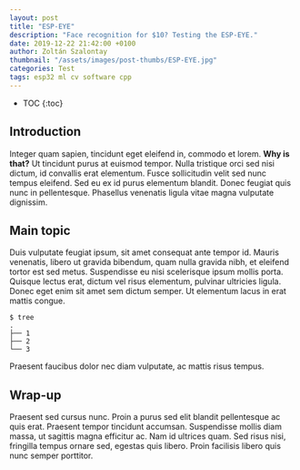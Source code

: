 ```yaml
---
layout: post
title: "ESP-EYE"
description: "Face recognition for $10? Testing the ESP-EYE."
date: 2019-12-22 21:42:00 +0100
author: Zoltán Szalontay
thumbnail: "/assets/images/post-thumbs/ESP-EYE.jpg"
categories: Test
tags: esp32 ml cv software cpp
---
```

* TOC
{:toc}

## Introduction

Integer quam sapien, tincidunt eget eleifend in, commodo et lorem. **Why is that?** Ut tincidunt purus at euismod tempor. Nulla tristique orci sed nisi dictum, id convallis erat elementum. Fusce sollicitudin velit sed nunc tempus eleifend. Sed eu ex id purus elementum blandit. Donec feugiat quis nunc in pellentesque. Phasellus venenatis ligula vitae magna vulputate dignissim.

## Main topic

Duis vulputate feugiat ipsum, sit amet consequat ante tempor id. Mauris venenatis, libero ut gravida bibendum, quam nulla gravida nibh, et eleifend tortor est sed metus. Suspendisse eu nisi scelerisque ipsum mollis porta. Quisque lectus erat, dictum vel risus elementum, pulvinar ultricies ligula. Donec eget enim sit amet sem dictum semper. Ut elementum lacus in erat mattis congue.

```console
$ tree
.
├── 1
├── 2
└── 3
```

Praesent faucibus dolor nec diam vulputate, ac mattis risus tempus.

## Wrap-up
Praesent sed cursus nunc. Proin a purus sed elit blandit pellentesque ac quis erat. Praesent tempor tincidunt accumsan. Suspendisse mollis diam massa, ut sagittis magna efficitur ac. Nam id ultrices quam. Sed risus nisi, fringilla tempus ornare sed, egestas quis libero. Proin facilisis libero quis nunc semper porttitor.
